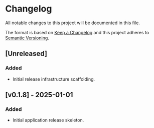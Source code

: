 # Changelog

All notable changes to this project will be documented in this file.

The format is based on [Keep a Changelog](https://keepachangelog.com/en/1.1.0/) and this project adheres to [Semantic Versioning](https://semver.org/spec/v2.0.0.html).

## [Unreleased]
### Added
- Initial release infrastructure scaffolding.

## [v0.1.8] - 2025-01-01
### Added
- Initial application release skeleton.

<!--
Guidance:
- Move items from Unreleased into a new section when cutting a release.
- Provide "Highlights" and "Breaking Changes" headings in release notes derived from this changelog.
-->
